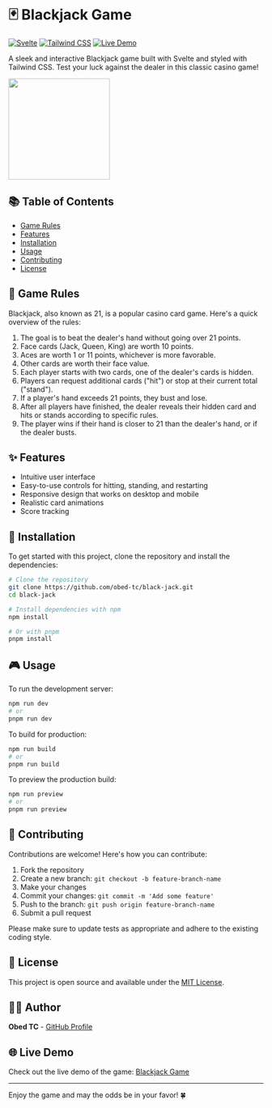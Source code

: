 # 🃏 Blackjack Game

[![Svelte](https://img.shields.io/badge/Svelte-4A4A55?style=for-the-badge&logo=svelte&logoColor=FF3E00)](https://svelte.dev/)
[![Tailwind CSS](https://img.shields.io/badge/Tailwind_CSS-38B2AC?style=for-the-badge&logo=tailwind-css&logoColor=white)](https://tailwindcss.com/)
[![Live Demo](https://img.shields.io/badge/demo-online-green.svg)](https://black-jack-21.vercel.app/)

A sleek and interactive Blackjack game built with Svelte and styled with Tailwind CSS. Test your luck against the dealer in this classic casino game!

<img height="200px" src="https://github.com/user-attachments/assets/2126676f-d028-4042-b578-36e4661aaf13">


## 📚 Table of Contents

- [Game Rules](#-game-rules)
- [Features](#-features)
- [Installation](#-installation)
- [Usage](#-usage)
- [Contributing](#-contributing)
- [License](#-license)

## 🎲 Game Rules

Blackjack, also known as 21, is a popular casino card game. Here's a quick overview of the rules:

1. The goal is to beat the dealer's hand without going over 21 points.
2. Face cards (Jack, Queen, King) are worth 10 points.
3. Aces are worth 1 or 11 points, whichever is more favorable.
4. Other cards are worth their face value.
5. Each player starts with two cards, one of the dealer's cards is hidden.
6. Players can request additional cards ("hit") or stop at their current total ("stand").
7. If a player's hand exceeds 21 points, they bust and lose.
8. After all players have finished, the dealer reveals their hidden card and hits or stands according to specific rules.
9. The player wins if their hand is closer to 21 than the dealer's hand, or if the dealer busts.

## ✨ Features

- Intuitive user interface
- Easy-to-use controls for hitting, standing, and restarting
- Responsive design that works on desktop and mobile
- Realistic card animations
- Score tracking

## 🚀 Installation

To get started with this project, clone the repository and install the dependencies:

```bash
# Clone the repository
git clone https://github.com/obed-tc/black-jack.git
cd black-jack

# Install dependencies with npm
npm install

# Or with pnpm
pnpm install
```

## 🎮 Usage

To run the development server:

```bash
npm run dev
# or
pnpm run dev
```

To build for production:

```bash
npm run build
# or
pnpm run build
```

To preview the production build:

```bash
npm run preview
# or
pnpm run preview
```

## 🤝 Contributing

Contributions are welcome! Here's how you can contribute:

1. Fork the repository
2. Create a new branch: `git checkout -b feature-branch-name`
3. Make your changes
4. Commit your changes: `git commit -m 'Add some feature'`
5. Push to the branch: `git push origin feature-branch-name`
6. Submit a pull request

Please make sure to update tests as appropriate and adhere to the existing coding style.

## 📄 License

This project is open source and available under the [MIT License](LICENSE).

## 👨‍💻 Author

**Obed TC** - [GitHub Profile](https://github.com/obed-tc)

## 🌐 Live Demo

Check out the live demo of the game: [Blackjack Game](https://black-jack-21.vercel.app/)

---

Enjoy the game and may the odds be in your favor! 🍀
